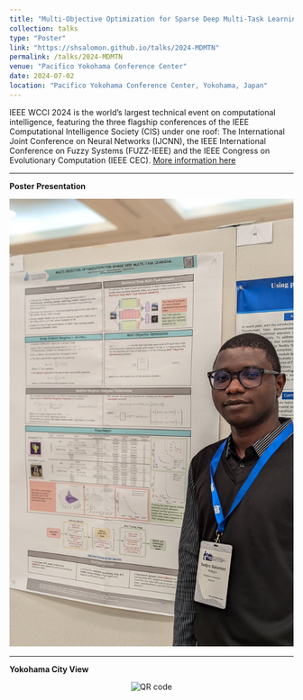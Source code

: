 ```yaml
---
title: "Multi-Objective Optimization for Sparse Deep Multi-Task Learning"
collection: talks
type: "Poster"
link: "https://shsalomon.github.io/talks/2024-MDMTN"
permalink: /talks/2024-MDMTN
venue: "Pacifico Yokohama Conference Center"
date: 2024-07-02
location: "Pacifico Yokohama Conference Center, Yokohama, Japan"
---
```


IEEE WCCI 2024 is the world’s largest technical event on computational intelligence, featuring the three flagship conferences of the IEEE Computational Intelligence Society (CIS) under one roof: The International Joint Conference on Neural Networks (IJCNN), the IEEE International Conference on Fuzzy Systems (FUZZ-IEEE) and the IEEE Congress on Evolutionary Computation (IEEE CEC).
[More information here](https://2024.ieeewcci.org/)

___

**Poster Presentation**
<p align="center">
  <img src="/images/wcci2024_post.jpg" alt="QR code" width="700">
</p>

___

**Yokohama City View**
<p align="center">
  <img src="/images/wcci2024_yokohama_view.jpg" alt="QR code" width="700">
</p>
